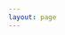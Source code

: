 ```yaml
---
layout: page
---
```

<!-- markdownlint-disable MD033 -->
<script setup>
import {
  VPTeamPage,
  VPTeamPageTitle,
  VPTeamMembers
} from 'vitepress/theme'

const BBC = [
  {
    avatar: 'http://q1.qlogo.cn/g?b=qq&nk=526143918&s=640',
    name: 'bili蓝屏的此电脑',
    title: '始祖',
    desc: '群BBC始祖级人物',
    sponsor:'/members/2-importantMembers/bili蓝屏的此电脑.md',
    actionText:'查看他的Wiki',
  },
  {
    avatar: 'http://q1.qlogo.cn/g?b=qq&nk=2418795196&s=640',
    name: '苏联球',
    title: '万恶之源',
    desc: '最爱黑钉佬',
    sponsor:'/members/2-importantMembers/苏联球.md',
    actionText:'查看他的Wiki',
  },
  {
    avatar: 'http://q1.qlogo.cn/g?b=qq&nk=1749425742&s=100',
    name: 'dfnn',
    title: '新晋成员',
    desc: '虽然入群不久，但是很快学会了如何当一名BBC',
  },
];

const Driver = [
  {
    avatar: 'http://q1.qlogo.cn/g?b=qq&nk=3395314362&s=640',
    name: '落雪无痕LxHTT',
    title: '老司机了',
    desc: '擅长自黑',
    sponsor:'/members/2-importantMembers/落雪无痕LxHTT.md',
    actionText:'查看他的Wiki',
  },
  {
    avatar: 'http://q1.qlogo.cn/g?b=qq&nk=2418795196&s=640',
    name: '苏联球',
    title: '万恶之源',
    desc: '知道为什么是万恶之源了吧',
    sponsor:'/members/2-importantMembers/苏联球.md',
    actionText:'查看他的Wiki',
  },
];

const Nantong = [
  {
    avatar: 'http://q1.qlogo.cn/g?b=qq&nk=407178567&s=640',
    name: '汝言妙，甚喜',
    title: '1',
    desc: '“老婆，我爱你”',
  },
  {
    avatar: 'http://q1.qlogo.cn/g?b=qq&nk=78195830&s=640',
    name: '谶无所依',
    title: '2',
    desc: '“就我一个跟男的谈吗”',
    sponsor:'/members/2-importantMembers/谶无所依.md',
    actionText:'查看他的Wiki',
  },
];

</script>

<VPTeamPage>
  <VPTeamPageTitle>
    <template #title>
      群BBC
    </template>
    <template #lead>
      最佳的断句大师
    </template>
  </VPTeamPageTitle>
  <VPTeamMembers
    :members="BBC"
  />

  <VPTeamPageTitle>
    <template #title>
      最佳老司机
    </template>
    <template #lead>
      兄弟，你超速了
    </template>
  </VPTeamPageTitle>
  <VPTeamMembers
    :members="Driver"
  />

  <VPTeamPageTitle>
    <template #title>
      最佳CP
    </template>
    <template #lead>
      非常相爱的彼此
    </template>
  </VPTeamPageTitle>
  <VPTeamMembers
    :members="Nantong"
  />
</VPTeamPage>
